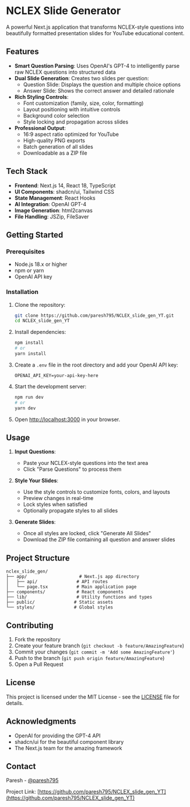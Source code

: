 # NCLEX Slide Generator

A powerful Next.js application that transforms NCLEX-style questions into beautifully formatted presentation slides for YouTube educational content.

## Features

- **Smart Question Parsing**: Uses OpenAI's GPT-4 to intelligently parse raw NCLEX questions into structured data
- **Dual Slide Generation**: Creates two slides per question:
  - Question Slide: Displays the question and multiple choice options
  - Answer Slide: Shows the correct answer and detailed rationale
- **Rich Styling Controls**:
  - Font customization (family, size, color, formatting)
  - Layout positioning with intuitive controls
  - Background color selection
  - Style locking and propagation across slides
- **Professional Output**:
  - 16:9 aspect ratio optimized for YouTube
  - High-quality PNG exports
  - Batch generation of all slides
  - Downloadable as a ZIP file

## Tech Stack

- **Frontend**: Next.js 14, React 18, TypeScript
- **UI Components**: shadcn/ui, Tailwind CSS
- **State Management**: React Hooks
- **AI Integration**: OpenAI GPT-4
- **Image Generation**: html2canvas
- **File Handling**: JSZip, FileSaver

## Getting Started

### Prerequisites

- Node.js 18.x or higher
- npm or yarn
- OpenAI API key

### Installation

1. Clone the repository:
   ```bash
   git clone https://github.com/paresh795/NCLEX_slide_gen_YT.git
   cd NCLEX_slide_gen_YT
   ```

2. Install dependencies:
   ```bash
   npm install
   # or
   yarn install
   ```

3. Create a `.env` file in the root directory and add your OpenAI API key:
   ```env
   OPENAI_API_KEY=your-api-key-here
   ```

4. Start the development server:
   ```bash
   npm run dev
   # or
   yarn dev
   ```

5. Open [http://localhost:3000](http://localhost:3000) in your browser.

## Usage

1. **Input Questions**:
   - Paste your NCLEX-style questions into the text area
   - Click "Parse Questions" to process them

2. **Style Your Slides**:
   - Use the style controls to customize fonts, colors, and layouts
   - Preview changes in real-time
   - Lock styles when satisfied
   - Optionally propagate styles to all slides

3. **Generate Slides**:
   - Once all styles are locked, click "Generate All Slides"
   - Download the ZIP file containing all question and answer slides

## Project Structure

```
nclex_slide_gen/
├── app/                    # Next.js app directory
│   ├── api/               # API routes
│   └── page.tsx           # Main application page
├── components/            # React components
├── lib/                   # Utility functions and types
├── public/               # Static assets
└── styles/               # Global styles
```

## Contributing

1. Fork the repository
2. Create your feature branch (`git checkout -b feature/AmazingFeature`)
3. Commit your changes (`git commit -m 'Add some AmazingFeature'`)
4. Push to the branch (`git push origin feature/AmazingFeature`)
5. Open a Pull Request

## License

This project is licensed under the MIT License - see the [LICENSE](LICENSE) file for details.

## Acknowledgments

- OpenAI for providing the GPT-4 API
- shadcn/ui for the beautiful component library
- The Next.js team for the amazing framework

## Contact

Paresh - [@paresh795](https://github.com/paresh795)

Project Link: [https://github.com/paresh795/NCLEX_slide_gen_YT](https://github.com/paresh795/NCLEX_slide_gen_YT)
